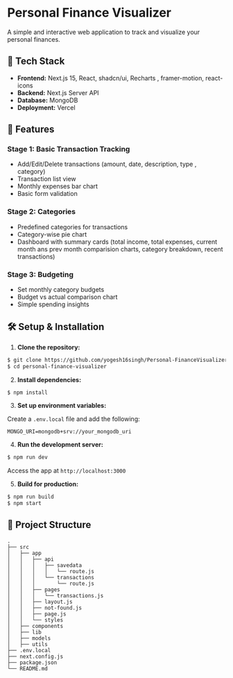 # Personal Finance Visualizer

A simple and interactive web application to track and visualize your personal finances.

## 🚀 Tech Stack

- **Frontend:** Next.js 15, React, shadcn/ui, Recharts , framer-motion, react-icons
- **Backend:** Next.js Server API
- **Database:** MongoDB
- **Deployment:** Vercel

## 🌟 Features

### Stage 1: Basic Transaction Tracking
- Add/Edit/Delete transactions (amount, date, description, type , category)
- Transaction list view
- Monthly expenses bar chart
- Basic form validation

### Stage 2: Categories
- Predefined categories for transactions
- Category-wise pie chart
- Dashboard with summary cards (total income, total expenses, current month ans prev month comparision charts, category breakdown, recent transactions)

### Stage 3: Budgeting
- Set monthly category budgets
- Budget vs actual comparison chart
- Simple spending insights

## 🛠 Setup & Installation

1. **Clone the repository:**

```bash
$ git clone https://github.com/yogesh16singh/Personal-FinanceVisualizer.git
$ cd personal-finance-visualizer
```

2. **Install dependencies:**

```bash
$ npm install
```

3. **Set up environment variables:**

Create a `.env.local` file and add the following:

```env
MONGO_URI=mongodb+srv://your_mongodb_uri
```

4. **Run the development server:**

```bash
$ npm run dev
```

Access the app at `http://localhost:3000`

5. **Build for production:**

```bash
$ npm run build
$ npm start
```

## 📁 Project Structure

```
.
├── src
│   ├── app
│   │   ├── api
│   │   │   ├── savedata
│   │   │   │   └── route.js
│   │   │   └── transactions
│   │   │       └── route.js
│   │   ├── pages
│   │   │   └── transactions.js
│   │   ├── layout.js
│   │   ├── not-found.js
│   │   ├── page.js
│   │   └── styles
│   ├── components
│   ├── lib
│   ├── models
│   ├── utils
├── .env.local
├── next.config.js
├── package.json
└── README.md
```



